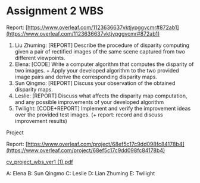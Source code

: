 # Assignment 2 WBS

Report: [https://www.overleaf.com/1123636637vktjypggvcmr#872ab1](https://www.overleaf.com/1123636637vktjypggvcmr#872ab1)

1. Liu Zhuming: [REPORT] Describe the procedure of disparity computing given a pair of rectified images of the same scene captured from two different viewpoints.
2. Elena: [CODE] Write a computer algorithm that computes the disparity of two images. + Apply your developed algorithm to the two provided image pairs and derive the corresponding disparity maps.
3. Sun Qingmo: [REPORT] Discuss your observation of the obtained disparity maps.
4. Leslie: [REPORT] Discuss what affects the disparity map computation, and any possible improvements of your developed algorithm
5. Twilight: [CODE+REPORT] Implement and verify the improvement ideas over the provided test images. (+ report: record and discuss improvement results)

Project

Report: [https://www.overleaf.com/project/68ef5c17c9dd098fc84178b4](https://www.overleaf.com/project/68ef5c17c9dd098fc84178b4)

[cv_project_wbs_ver1 (1).pdf](https://github.com/user-attachments/files/22922475/cv_project_wbs_ver1.1.pdf)

A: Elena
B: Sun Qingmo
C: Leslie
D: Lian Zhuming
E: Twilight
